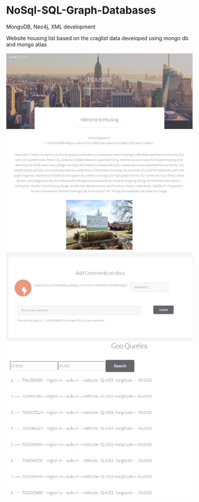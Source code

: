 # NoSql-SQL-Graph-Databases
MongoDB, Neo4j, XML development

Website housing list based on the craglist data developed using mongo db and mongo atlas

![home](https://github.com/Archit-Jain/NoSql-SQL-Graph-Databases/blob/main/1.png)
![result](https://github.com/Archit-Jain/NoSql-SQL-Graph-Databases/blob/main/2.png)
![search query](https://github.com/Archit-Jain/NoSql-SQL-Graph-Databases/blob/main/3.png)
![search query2](https://github.com/Archit-Jain/NoSql-SQL-Graph-Databases/blob/main/4.png)

